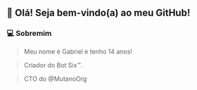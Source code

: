 ## 🙇 Olá! Seja bem-vindo(a) ao meu GitHub!

### 💻 Sobremim
> Meu nome é Gabriel e tenho 14 anos!

> Criador do Bot Six™.

> CTO do @MutanoOrg
